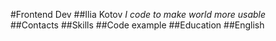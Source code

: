 #Frontend Dev
##Ilia Kotov
*I code to make world more usable*  
##Contacts
##Skills
##Code example
##Education
##English
